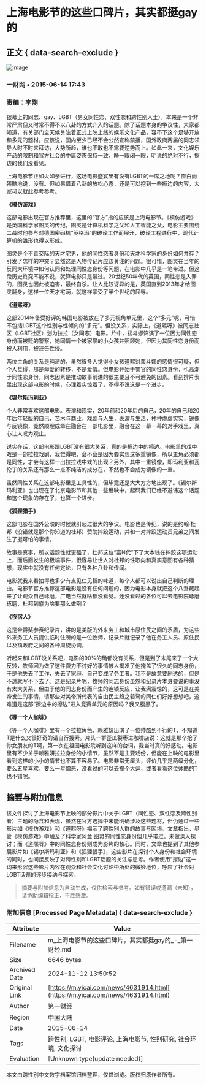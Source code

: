 # 上海电影节的这些口碑片，其实都挺gay的

## 正文 { data-search-exclude }


![image](https://m.yicai.com/search)

### 一财网 • 2015-06-14 17:43

### 责编：李刚

银幕上的同志、gay、LGBT（男女同性恋、双性恋和跨性别人士），本来是一个非常严肃但又时常不得不以八卦的方式介入的话题。除了话题本身的争议性，大家都知道，有关部门全天候关注着正式上映上线的娱乐文化产品，容不下这个足够开放和多元的题材。应该说，国内至少已经不会公然宣称禁播，国外政商两届的同志领导人时不时来拜访，大势所趋，谁也不敢也不需要逆势而上。如此一来，文化娱乐产品的限制和官方社会的中庸姿态保持一致，睁一眼闭一眼，明说的绝对不行，擦边的我们没看见。

上海电影节正如火如荼进行，这场电影盛宴里有没有LGBT的一席之地呢？直白而残酷地说，没有。但如果借着八卦的放松心态，还是可以挖到一些擦边的内容，大家可以就此参考参考。

**《模仿游戏》**

这部电影出现在官方推荐里，这里的“官方”指的应该是上海电影节。《模仿游戏》是英国科学家图灵的传纪，图灵是计算机科学之父和人工智能之父，电影主要围绕二战时他参与对德国密码机“英格玛”的破译工作而展开，破译工程进行中，现代计算机的雏形也得以形成。

图灵是个不善交际的天才宅男，他的同性恋者身份和天才科学家的身份如何并存？引发了怎样的冲突？显然这是人物传记片应该关注的问题。很可惜，图灵在当年的反同大环境中如何认同和处理同性恋身份等问题，在电影中几乎是一笔带过。但这段历史终究不能不说，就算电影只是带过。20世纪50年代的英国，同性恋是入罪的，图灵也因此被迫害，最终自杀。让人比较讶异的是，英国直到2013年才给图灵翻身，这样一位天才宅萌，就这样蒙受了半个世纪的屈辱。

**《道熙呀》**

这部2014年备受好评的韩国电影被放在了多元视角单元里，这个“多元”呢，可惜不包括LGBT这个性别与性倾向的“多元”。但没关系，实际上，《道熙呀》被同志社区（LGBT社区）划为拉拉（女同志）电影。片中，裴斗娜饰演了一位因为同性恋身份而被贬的警察，她同情一个被家暴的小女孩并照顾她，但因为其同性恋身份而被人利用，被诬告性侵。

两位主角的关系是纯洁的，虽然很多人觉得小女孩道熙对裴斗娜的感情很可疑，但个人觉得，那是母爱的转移，不是爱情。但电影开始于警官的同性恋身份，也高潮于同性恋身份，同志因素是推动故事前进的很主要且不可避免的因素。看到排片表里出现这部电影的时候，心理着实惊着了，不得不说这是一个进步。

**《锡尔斯玛利亚》**

个人非常喜欢这部电影。表演和现实，20年前和20年后的自己，20年的自己和20年后年轻版的自己，艺术与商业，戏剧与人生，表演与生活，种种虚虚实实，镜像与反镜像，竟然顺理成章在融合在一部电影里，融合在这一幕一幕的对手戏里，真心让人叹为观止。

说实在话，这部电影跟LGBT没有很大关系，真的是擦边中的擦边。电影里的戏中戏是一部拉拉戏剧，我觉得吧，会不会是因为要实现这多重镜像，所以主角必须都是同性，才会有这样一出拉拉戏中戏的出现？另外，其中一重镜像，即玛利亚和瓦伦丁的关系还有那么一点不纯洁的成分在，不然也不会成为镜像的一重。

虽然同性关系在这部电影里是工具性的，但毕竟还是大大方方地出现了。《锡尔斯玛利亚》也出现在了北京电影节和其他一些展映中，起码我们已经不避讳这个话题和这个现象的存在了，也算一个进步。

**《狐狸猎手》**

这部电影在国外公映的时候就引起过很大的争议。电影也是传纪，说的是约翰·杜邦（没错就是那个你知道的杜邦）赞助摔跤运动，并和一对摔跤运动员兄弟之间发生了挺可怕的事情。

故事是真事，所以话题性就更强了，杜邦这位“富N代”下了大本钱在摔跤这项运动上，而后面发生的极端事件，很容易让世人对杜邦的性取向和真实意图有各种猜想，现实中就没有任何定论，只有各种八卦和传闻。

电影就我来看拍得也多少有点见仁见智的味道，每个人都可以说出自己判断的理由。电影节官方推荐这部电影是没有任何问题的，因为电影本身就把这个八卦藏起来了让观众自己琢磨，广电当然就啥都没看见。还没看过的各位可以去电影院琢磨琢磨，杜邦到底为啥要那么做咧？

**《夜宿人》**

这是金爵奖参赛纪录片，讲的是美版的外来务工和城市原住民之间的矛盾，为这些外来务工人员提供临时住所的是一位牧师，纪录片就记录了他在务工人员、原住民以及镇政府之间的各种周旋协调。

听起来和LGBT没关系吧，电影的90%的确都没有关系，但是到了末尾来了一个大反转，牧师因为做了这件费力不讨好的事情被人揭发了他掩盖了很久的同志身份，于是他失去了工作，失去了家庭，自己变成了务工者。我不是故意要剧透的，但是不透就写不下去了。这是纪录片呢，牧师的同志身份虽然和纪录片本身要说的事没有太大关系，但由于他的同志身份而产生的连锁反应，让我满震惊的，这可是在美帝发生的事情，请那些对美帝所代表的自由民主趋之若鹜的同仁们好好想想吧，这难道是这部“擦边中的擦边”进入竞赛单元的原因吗？我又腹黑了。

**《等一个人咖啡》**

《等一个人咖啡》里有一个拉拉角色，赖雅妍出演了一位帅酷到不行的T，不知道T是什么又很好奇的请自行搜索。片头一群歪瓜裂枣进咖啡店说：这就是那个抢了你女朋友的T啊，第一次在祖国电影院听到这样的台词，我当时真的好感动。电影里有不少关于赖雅妍拉拉身份的小情节，虽然不是主要戏份，但能在上映的电影里看到这样的小小的情节也不算不容易了。电影非常无厘头，评价几乎是两级分化，要么五星喜欢，要么一星憎恶，没看过的可以去撞个大运，或者看看这位帅酷的T也不错呢。
<!-- tcd_original_link https://m.yicai.com/news/4631914.html -->
## 摘要与附加信息

<!-- tcd_abstract -->
该文件探讨了上海电影节上映的部分影片中关于LGBT（同性恋、双性恋及跨性别者）主题的隐含和表现，虽然在官方选择中未能明确涉及这些题材，但仍通过一些影片如《模仿游戏》和《道熙呀》揭示了跨性别人群的故事与困境。文章指出，尽管《模仿游戏》中触及了科学家阿兰·图灵的同性恋身份但几乎带过，未做深入探讨；而《道熙呀》中的同性恋身份则成为影片的核心。同时，文章也提到了其他参展影片如《锡尔斯玛利亚》和《狐狸猎手》，这些影片在探讨个人身份和社会环境的同时，也间接反映了对跨性别和LGBT话题的关注与思考。作者使用“擦边”这一词来形容这些影片内容在观众和社会文化讨论中所处的微妙地位，呼应了社会对LGBT话题的逐步接纳与探索。
<!-- tcd_abstract_end -->

> 摘要与附加信息为自动生成，仅供检索与参考。如有错误或遗漏（未知），请协助编辑指正，不胜感激。

### 附加信息 [Processed Page Metadata] { data-search-exclude }

| Attribute       | Value                                  |
|-----------------|----------------------------------------|
| Filename        | m_上海电影节的这些口碑片，其实都挺gay的_-_第一财经.md                             |
| Size            | 6646 bytes                           |
| Archived Date   | 2024-11-12 13:50:52                             |
| Original Link   | [https://m.yicai.com/news/4631914.html](https://m.yicai.com/news/4631914.html)                       |
| Author          | 第一财经                               |
| Region          | 中国大陆                               |
| Date            | 2015-06-14                                 |
| Tags            | 跨性别, LGBT, 电影评论, 上海电影节, 性别研究, 社会环境, 文化探讨                                 |
| Evaluation            | [Unknown type(update needed)]                                 |
<!-- tcd_table_end -->

本文由跨性别中文数字档案馆归档整理，仅供浏览。版权归原作者所有。
